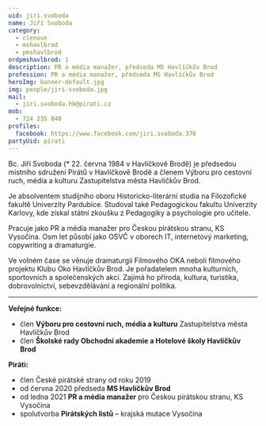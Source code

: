 ```yaml
---
uid: jiri.svoboda
name: Jiří Svoboda
category:
  - clenove
  - mshavlbrod
  - pmshavlbrod
ordpmshavlbrod: 1
description: PR a média manažer, předseda MS Havlíčkův Brod
profession: PR a média manažer, předseda MS Havlíčkův Brod
heroImg: banner-default.jpg
img: people/jiri-svoboda.jpg
mail:
  - jiri.svoboda.hb@pirati.cz
mob:
  - 724 235 840
profiles:
  facebook: https://www.facebook.com/jiri.svoboda.370
partyUid: pirati
---
```


Bc. Jiří Svoboda (* 22. června 1984 v Havlíčkově Brodě) je předsedou místního sdružení Pirátů v Havlíčkově Brodě a členem Výboru pro cestovní ruch, média a kulturu Zastupitelstva města Havlíčkův Brod.

Je absolventem studijního oboru Historicko-literární studia na Filozofické fakultě Univerzity Pardubice. Studoval také Pedagogickou fakultu Univerzity Karlovy, kde získal státní zkoušku z Pedagogiky a psychologie pro učitele.

Pracuje jako PR a média manažer pro Českou pirátskou stranu, KS Vysočina. Osm let působí jako OSVČ v oborech IT, internetový marketing, copywriting a dramaturgie.

Ve volném čase se věnuje dramaturgii Filmového OKA neboli filmového projektu Klubu Oko Havlíčkův Brod. Je pořadatelem mnoha kulturních, sportovních a společenských akcí. Zajímá ho příroda, kultura, turistika, dobrovolnictví, sebevzdělávání a regionální politika.

---
**Veřejné funkce:**
* člen **Výboru pro cestovní ruch, média a kulturu** Zastupitelstva města Havlíčkův Brod
*	člen **Školské rady Obchodní akademie a Hotelové školy Havlíčkův Brod**

**Piráti:**
* člen České pirátské strany od roku 2019
*	od června 2020 předseda **MS Havlíčkův Brod**
*	od ledna 2021 **PR a média manažer** pro Českou pirátskou stranu, KS Vysočina
*	spolutvorba **Pirátských listů** – krajská mutace Vysočina
